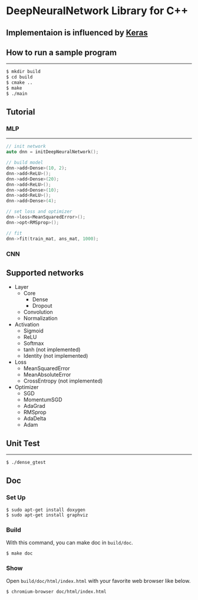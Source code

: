 # DeepNeuralNetwork Library for C++
Implementaion is influenced by [Keras](https://keras.io/)
---

## How to run a sample program
---
```sh
$ mkdir build
$ cd build
$ cmake ..
$ make
$ ./main
```

## Tutorial
### MLP
---
```cpp
// init network
auto dnn = initDeepNeuralNetwork();

// build model
dnn->add<Dense>(10, 2);
dnn->add<ReLU>();
dnn->add<Dense>(20);
dnn->add<ReLU>();
dnn->add<Dense>(10);
dnn->add<ReLU>();
dnn->add<Dense>(4);

// set loss and optimizer
dnn->loss<MeanSquaredError>();
dnn->opt<RMSprop>();

// fit
dnn->fit(train_mat, ans_mat, 1000);
```

### CNN

## Supported networks
- Layer
  - Core
    - Dense
    - Dropout
  - Convolution
  - Normalization
- Activation
  - Sigmoid
  - ReLU
  - Softmax
  - tanh (not implemented)
  - Identity (not implemented)
- Loss
  - MeanSquaredError
  - MeanAbsoluteError
  - CrossEntropy (not implemented)
- Optimizer
  - SGD
  - MomentumSGD
  - AdaGrad
  - RMSprop
  - AdaDelta
  - Adam

## Unit Test
---
```sh
$ ./dense_gtest
```

## Doc
### Set Up
```
$ sudo apt-get install doxygen
$ sudo apt-get install graphviz
```

### Build
With this command, you can make doc in `build/doc`.
```
$ make doc
```

### Show
Open `build/doc/html/index.html` with your favorite web browser like below.
```
$ chromium-browser doc/html/index.html
```